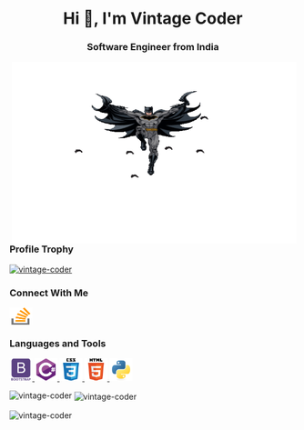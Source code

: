 <h1 align="center">Hi 👋, I'm Vintage Coder</h1>
<h3 align="center">Software Engineer from India</h3>

<img align="right" alt="GIF" src="https://github.com/vintage-coder/vintage-coder/blob/main/Image%20Source/batman.gif" width="500" height="320" />

<h3 align="left">Profile Trophy</h3>

<p align="left"> <a href="https://github.com/ryo-ma/github-profile-trophy"><img src="https://github-profile-trophy.vercel.app/?username=vintage-coder" alt="vintage-coder" /></a> </p>


<h3 align="left">Connect With Me</h3>

<p align="left">
<a href="https://stackoverflow.com/users/10439286/vintage-coder" target="blank"><img align="center" src="https://github.com/vintage-coder/vintage-coder/blob/main/Image%20Source/stack-overflow.svg" alt="vintage-coder" height="30" width="40" /></a>
</p>


<h3 align="left">Languages and Tools</h3>

<p align="left"> 
  <a href="https://getbootstrap.com" target="_blank" rel="noreferrer">
  <img src="https://github.com/vintage-coder/vintage-coder/blob/main/Image%20Source/bootstrap-plain-wordmark.svg" alt="bootstrap" width="40" height="40"/> 
  </a> 
  <a href="https://www.w3schools.com/cs/" target="_blank" rel="noreferrer"> <img src="https://github.com/vintage-coder/vintage-coder/blob/main/Image%20Source/csharp-original.svg" alt="csharp" width="40" height="40"/>
  </a>
  <a href="https://www.w3schools.com/css/" target="_blank" rel="noreferrer"> <img src="https://github.com/vintage-coder/vintage-coder/blob/main/Image%20Source/css3-original-wordmark.svg" alt="css3" width="40" height="40"/> 
  </a> 
  <a href="https://www.w3.org/html/" target="_blank" rel="noreferrer"> <img src="https://github.com/vintage-coder/vintage-coder/blob/main/Image%20Source/html5-original-wordmark.svg" alt="html5" width="40" height="40"/>
  </a> 
  <a href="https://www.python.org" target="_blank" rel="noreferrer"> <img src="https://raw.githubusercontent.com/devicons/devicon/master/icons/python/python-original.svg" alt="python" width="40" height="40"/>
  </a> 
</p>





<p><img align="left" src="https://github-readme-stats.vercel.app/api/top-langs?username=vintage-coder&show_icons=true&locale=en&layout=compact" alt="vintage-coder" /></p>

<p>&nbsp;<img align="center" src="https://github-readme-stats.vercel.app/api?username=vintage-coder&show_icons=true&locale=en" alt="vintage-coder" /></p>

<p><img align="center" src="https://github-readme-streak-stats.herokuapp.com/?user=vintage-coder&" alt="vintage-coder" /></p>
